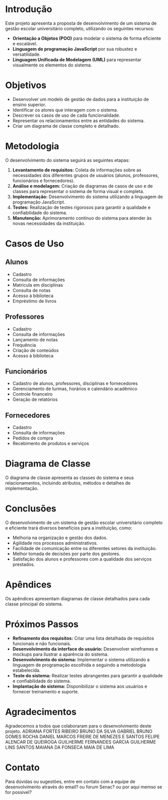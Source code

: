 # Introdução

Este projeto apresenta a proposta de desenvolvimento de um sistema de gestão escolar universitário completo, utilizando os seguintes recursos:

* **Orientação a Objetos (POO)** para modelar o sistema de forma eficiente e escalável.
* **Linguagem de programação JavaScript** por sua robustez e versatilidade.
* **Linguagem Unificada de Modelagem (UML)** para representar visualmente os elementos do sistema.

# Objetivos

* Desenvolver um modelo de gestão de dados para a instituição de ensino superior.
* Identificar os atores que interagem com o sistema.
* Descrever os casos de uso de cada funcionalidade.
* Representar os relacionamentos entre as entidades do sistema.
* Criar um diagrama de classe completo e detalhado.

# Metodologia

O desenvolvimento do sistema seguirá as seguintes etapas:

1. **Levantamento de requisitos:** Coleta de informações sobre as necessidades dos diferentes grupos de usuários (alunos, professores, funcionários e fornecedores).
2. **Análise e modelagem:** Criação de diagramas de casos de uso e de classes para representar o sistema de forma visual e completa.
3. **Implementação:** Desenvolvimento do sistema utilizando a linguagem de programação JavaScript.
4. **Testes:** Realização de testes rigorosos para garantir a qualidade e confiabilidade do sistema.
5. **Manutenção:** Aprimoramento contínuo do sistema para atender às novas necessidades da instituição.

# Casos de Uso

## Alunos

* Cadastro
* Consulta de informações
* Matrícula em disciplinas
* Consulta de notas
* Acesso à biblioteca
* Empréstimo de livros

## Professores

* Cadastro
* Consulta de informações
* Lançamento de notas
* Frequência
* Criação de conteúdos
* Acesso à biblioteca

## Funcionários

* Cadastro de alunos, professores, disciplinas e fornecedores
* Gerenciamento de turmas, horários e calendário acadêmico
* Controle financeiro
* Geração de relatórios

## Fornecedores

* Cadastro
* Consulta de informações
* Pedidos de compra
* Recebimento de produtos e serviços

# Diagrama de Classe

O diagrama de classe apresenta as classes do sistema e seus relacionamentos, incluindo atributos, métodos e detalhes de implementação.

# Conclusões

O desenvolvimento de um sistema de gestão escolar universitário completo e eficiente trará diversos benefícios para a instituição, como:

* Melhoria na organização e gestão dos dados.
* Agilidade nos processos administrativos.
* Facilidade de comunicação entre os diferentes setores da instituição.
* Melhor tomada de decisões por parte dos gestores.
* Satisfação dos alunos e professores com a qualidade dos serviços prestados.

# Apêndices

Os apêndices apresentam diagramas de classe detalhados para cada classe principal do sistema.

# Próximos Passos

* **Refinamento dos requisitos:** Criar uma lista detalhada de requisitos funcionais e não funcionais.
* **Desenvolvimento da interface do usuário:** Desenvolver wireframes e mockups para ilustrar a aparência do sistema.
* **Desenvolvimento do sistema:** Implementar o sistema utilizando a linguagem de programação escolhida e seguindo a metodologia estabelecida.
* **Teste do sistema:** Realizar testes abrangentes para garantir a qualidade e confiabilidade do sistema.
* **Implantação do sistema:** Disponibilizar o sistema aos usuários e fornecer treinamento e suporte.


# Agradecimentos

Agradecemos a todos que colaboraram para o desenvolvimento deste projeto.
ADRIANA FORTES RIBEIRO
BRUNO DA SILVA GABRIEL
BRUNO GOMES ROCHA
DANIEL MARCOS FREIRE DE MENEZES E SANTOS
FELIPE ALENCAR DE QUEIROGA
GUILHERME FERNANDES GARCIA
GUILHERME LINS SANTOS
MAIANA DA FONSECA MAIA DE LIMA

# Contato

Para dúvidas ou sugestões, entre em contato com a equipe de desenvolvimento através do email? ou forum Senac? ou por aqui memso se for possivel?
